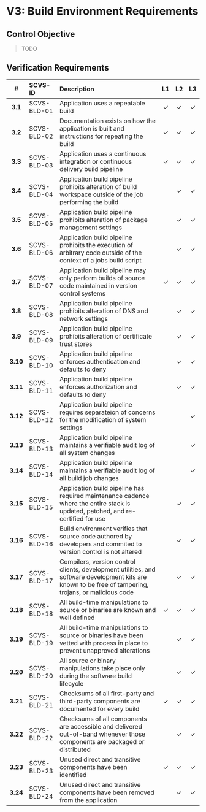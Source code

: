 # V3: Build Environment Requirements

## Control Objective

> TODO

<div style="page-break-after: always;"> 
</div>

## Verification Requirements

| # | SCVS-ID | Description | L1 | L2 | L3 |
| :---: | :--- | :--- | :---: | :---: | :---: |
| **3.1** | SCVS-BLD-01 | Application uses a repeatable build | ✓ | ✓ | ✓ |
| **3.2** | SCVS-BLD-02 | Documentation exists on how the application is built and instructions for repeating the build | ✓ | ✓ | ✓ |
| **3.3** | SCVS-BLD-03 | Application uses a continuous integration or continuous delivery build pipeline | ✓ | ✓ | ✓ |
| **3.4** | SCVS-BLD-04 | Application build pipeline prohibits alteration of build workspace outside of the job performing the build | | ✓ | ✓ |
| **3.5** | SCVS-BLD-05 | Application build pipeline prohibits alteration of package management settings | | ✓ | ✓ |
| **3.6** | SCVS-BLD-06 | Application build pipeline prohibits the execution of arbitrary code outside of the context of a jobs build script | | ✓ | ✓ |
| **3.7** | SCVS-BLD-07 | Application build pipeline may only perform builds of source code maintained in version control systems | ✓ | ✓ | ✓ |
| **3.8** | SCVS-BLD-08 | Application build pipeline prohibits alteration of DNS and network settings | | ✓ | ✓ |
| **3.9** | SCVS-BLD-09 | Application build pipeline prohibits alteration of certificate trust stores | | ✓ | ✓ |
| **3.10** | SCVS-BLD-10 | Application build pipeline enforces authentication and defaults to deny | | ✓ | ✓ |
| **3.11** | SCVS-BLD-11 | Application build pipeline enforces authorization and defaults to deny | | ✓ | ✓ |
| **3.12** | SCVS-BLD-12 | Application build pipeline requires separateion of concerns for the modification of system settings | | | ✓ |
| **3.13** | SCVS-BLD-13 | Application build pipeline maintains a verifiable audit log of all system changes | | | ✓ |
| **3.14** | SCVS-BLD-14 | Application build pipeline maintains a verifiable audit log of all build job changes | | | ✓ |
| **3.15** | SCVS-BLD-15 | Application build pipeline has required maintenance cadence where the entire stack is updated, patched, and re-certified for use | | ✓ | ✓ |
| **3.16** | SCVS-BLD-16 | Build environment verifies that source code authored by developers and commited to version control is not altered | | ✓ | ✓ |
| **3.17** | SCVS-BLD-17 | Compilers, version control clients, development utilities, and software development kits are known to be free of tampering, trojans, or malicious code | | ✓ | ✓ |
| **3.18** | SCVS-BLD-18 | All build-time manipulations to source or binaries are known and well defined | ✓ | ✓ | ✓ |
| **3.19** | SCVS-BLD-19 | All build-time manipulations to source or binaries have been vetted with process in place to prevent unapproved alterations | | ✓ | ✓ |
| **3.20** | SCVS-BLD-20 | All source or binary manipulations take place only during the software build lifecycle | | ✓ | ✓ |
| **3.21** | SCVS-BLD-21 | Checksums of all first-party and third-party components are documented for every build | ✓ | ✓ | ✓ |
| **3.22** | SCVS-BLD-22 | Checksums of all components are accessible and delivered out-of-band whenever those components are packaged or distributed | | ✓ | ✓ |
| **3.23** | SCVS-BLD-23 | Unused direct and transitive components have been identified | ✓ | ✓ | ✓ |
| **3.24** | SCVS-BLD-24 | Unused direct and transitive components have been removed from the application | | ✓ | ✓ |
